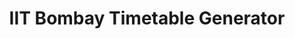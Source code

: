 ---
layout: page
title: IIT Bombay Timetable Generator
description: Qt based GUI Timetable Generator for courses in IIT Bombay
img: assets/img/proj/tt.png
importance: 5
category: other
---